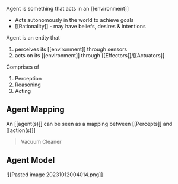 Agent is something that acts in an [[environment]]
- Acts autonomously in the world to achieve goals
- [[Rationality]] - may have beliefs, desires & intentions

Agent is an entity that 
1. perceives its [[environment]] through sensors
2. acts on its [[environment]] through [[Effectors]]/[[Actuators]]

Comprises of
1. Perception
2. Reasoning
3. Acting

## Agent Mapping
An [[agent(s)]] can be seen as a mapping between [[Percepts]] and [[action(s)]]
> Vacuum Cleaner


## Agent Model
![[Pasted image 20231012004014.png]]
